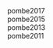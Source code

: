 <div class="menu-item"><a routerLink="/documents/pombe2017">pombe2017</a></div>
<div class="menu-item"><a routerLink="/documents/pombe2015">pombe2015</a></div>
<div class="menu-item"><a routerLink="/documents/pombe2013">pombe2013</a></div>
<div class="menu-item"><a routerLink="/documents/pombe2011">pombe2011</a></div>

